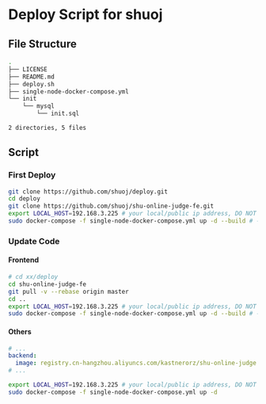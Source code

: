 # Deploy Script for shuoj

## File Structure

```bash
.
├── LICENSE
├── README.md
├── deploy.sh
├── single-node-docker-compose.yml
└── init
    └── mysql
        └── init.sql

2 directories, 5 files
```

## Script

### First Deploy

```bash
git clone https://github.com/shuoj/deploy.git
cd deploy
git clone https://github.com/shuoj/shu-online-judge-fe.git
export LOCAL_HOST=192.168.3.225 # your local/public ip address, DO NOT use localhost
sudo docker-compose -f single-node-docker-compose.yml up -d --build # --build is necessary when update frontend code
```

### Update Code

#### Frontend

```bash
# cd xx/deploy
cd shu-online-judge-fe
git pull -v --rebase origin master
cd ..
export LOCAL_HOST=192.168.3.225 # your local/public ip address, DO NOT use localhost
sudo docker-compose -f single-node-docker-compose.yml up -d --build # --build is necessary when update frontend code
```

#### Others

```yaml
# ...
backend:
  image: registry.cn-hangzhou.aliyuncs.com/kastnerorz/shu-online-judge:v1.0-rc2 # change to latest version
# ...
```

```bash
export LOCAL_HOST=192.168.3.225 # your local/public ip address, DO NOT use localhost
sudo docker-compose -f single-node-docker-compose.yml up -d
```

